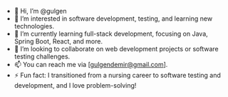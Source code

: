 - 👋 Hi, I’m @gulgen
- 👀 I’m interested in software development, testing, and learning new technologies.
- 🌱 I’m currently learning full-stack development, focusing on Java, Spring Boot, React, and more.
- 💞️ I’m looking to collaborate on web development projects or software testing challenges.
- 📫 You can reach me via [gulgendemir@gmail.com].
- ⚡ Fun fact: I transitioned from a nursing career to software testing and development, and I love problem-solving!

<!---
gulgen/gulgen is a ✨ special ✨ repository because its `README.md` (this file) appears on your GitHub profile.
You can click the Preview link to take a look at your changes.
--->
